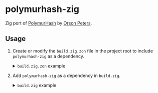 # polymurhash-zig

Zig port of [PolymurHash](https://github.com/orlp/polymur-hash) by [Orson Peters](https://github.com/orlp).

## Usage

1. Create or modify the `build.zig.zon` file in the project root to include `polymurhash-zig` as a dependency.
    
    <details>

    <summary><code>build.zig.zon</code> example</summary>

    ```zig
    .{
        .name = "<name of your program>",
        .version = "<version of your program>",
        .dependencies = .{
            .polymurhash = .{
                .url = "https://github.com/e4m2/polymurhash-zig/archive/refs/tags/<git tag>.tar.gz",
                .hash = "<package hash>",
            },
        },
    }
    ```

    If unsure what to fill out for `<package hash>`, remove the field entirely and Zig will tell you the correct value in an error message.

    </details>

2. Add `polymurhash-zig` as a dependency in `build.zig`.

    <details>

    <summary><code>build.zig</code> example</summary>

    ```zig
    const polymurhash = b.dependency("polymurhash", .{});
    exe.addModule("polymurhash", polymurhash.module("polymurhash"));
    ```

    </details>